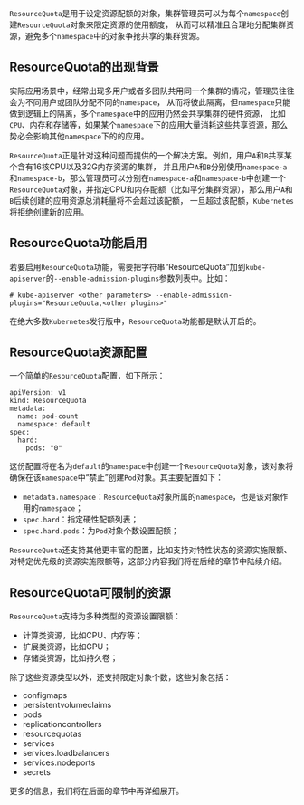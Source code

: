 `ResourceQuota`是用于设定资源配额的对象，集群管理员可以为每个`namespace`创建`ResourceQuota`对象来限定资源的使用额度，
从而可以精准且合理地分配集群资源，避免多个`namespace`中的对象争抢共享的集群资源。

## ResourceQuota的出现背景
实际应用场景中，经常出现多用户或者多团队共用同一个集群的情况，管理员往往会为不同用户或团队分配不同的`namespace`，
从而将彼此隔离，但`namespace`只能做到逻辑上的隔离，多个`namespace`中的应用仍然会共享集群的硬件资源，
比如`CPU`、内存和存储等，如果某个`namespace`下的应用大量消耗这些共享资源，那么势必会影响其他`namespace`下的的应用。

`ResourceQuota`正是针对这种问题而提供的一个解决方案。例如，用户`A`和`B`共享某个含有16核CPU以及32G内存资源的集群，
并且用户`A`和`B`分别使用`namespace-a`和`namespace-b`，那么管理员可以分别在`namespace-a`和`namespace-b`中创建一个
`ResourceQuota`对象，并指定CPU和内存配额（比如平分集群资源），那么用户`A`和`B`后续创建的应用资源总消耗量将不会超过该配额，
一旦超过该配额，`Kubernetes`将拒绝创建新的应用。

## ResourceQuota功能启用
若要启用`ResourceQuota`功能，需要把字符串“ResourceQuota”加到`kube-apiserver`的`--enable-admission-plugins`参数列表中。比如：
```
# kube-apiserver <other parameters> --enable-admission-plugins="ResourceQuota,<other plugins>"
```
在绝大多数`Kubernetes`发行版中，`ResourceQuota`功能都是默认开启的。

## ResourceQuota资源配置
一个简单的`ResourceQuota`配置，如下所示：
```
apiVersion: v1
kind: ResourceQuota
metadata:
  name: pod-count
  namespace: default
spec:
  hard:
    pods: "0"
```
这份配置将在名为`default`的`namespace`中创建一个`ResourceQuota`对象，该对象将确保在该`namespace`中“禁止”创建`Pod`对象。其主要配置如下：
- `metadata.namespace`：`ResourceQuota`对象所属的`namespace`，也是该对象作用的`namespace`；
- `spec.hard`：指定硬性配额列表；
- `spec.hard.pods`：为`Pod`对象个数设置配额；

`ResourceQuota`还支持其他更丰富的配置，比如支持对特性状态的资源实施限额、对特定优先级的资源实施限额等，这部分内容我们将在后绪的章节中陆续介绍。

## ResourceQuota可限制的资源

`ResourceQuota`支持为多种类型的资源设置限额：
- 计算类资源，比如CPU、内存等；
- 扩展类资源，比如GPU；
- 存储类资源，比如持久卷；

除了这些资源类型以外，还支持限定对象个数，这些对象包括：
- configmaps
- persistentvolumeclaims
- pods
- replicationcontrollers
- resourcequotas
- services
- services.loadbalancers
- services.nodeports
- secrets

更多的信息，我们将在后面的章节中再详细展开。